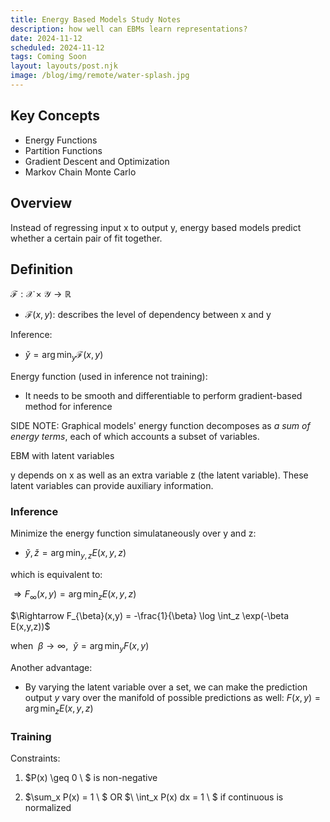 ```yaml
---
title: Energy Based Models Study Notes
description: how well can EBMs learn representations?
date: 2024-11-12
scheduled: 2024-11-12
tags: Coming Soon
layout: layouts/post.njk
image: /blog/img/remote/water-splash.jpg
---
```


## Key Concepts

- Energy Functions
- Partition Functions
- Gradient Descent and Optimization
- Markov Chain Monte Carlo

## Overview
Instead of regressing input x to output y, energy based models predict whether a certain pair of  fit together.

## Definition
$\mathcal{F}: \mathcal{X} \times \mathcal{Y} \rightarrow \mathbb{R}$
- $\mathcal{F}(x,y)$: describes the level of dependency between x and y

Inference:
- $\check{y} = \arg\min_y \mathcal{F}(x,y)$

Energy function (used in inference not training):
- It needs to be smooth and differentiable to perform gradient-based method for inference

SIDE NOTE: Graphical models' energy function decomposes as _a sum of energy terms_, each of which accounts a subset of variables.

EBM with latent variables

y depends on x as well as an extra variable z (the latent variable).
These latent variables can provide auxiliary information.

### Inference
Minimize the energy function simulataneously over y and z:
- $\check{y}, \check{z} = \arg\min_{y,z} E(x,y,z)$

which is equivalent to:

$\Rightarrow F_{\infty}(x,y) = \arg\min_z E(x,y,z)$

$\Rightarrow F_{\beta}(x,y) = -\frac{1}{\beta} \log \int_z \exp(-\beta E(x,y,z))$

when $\ \beta \rightarrow \infty$, $\ \check{y}= \arg\min_y F(x,y)$

Another advantage:
- By varying the latent variable over a set, we can make the prediction output $y$ vary over the manifold of possible predictions as well: $F(x,y) = \arg\min_zE(x,y,z)$


### Training


Constraints:
1. $P(x) \geq 0 \ $ is non-negative

2. $\sum_x P(x) = 1 \ $ OR $\ \int_x P(x) dx = 1 \ $ if continuous is normalized